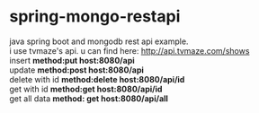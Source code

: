 # spring-mongo-restapi
java spring boot and mongodb rest api example. <br>
i use tvmaze's api. u can find here: http://api.tvmaze.com/shows <br>
insert  <b>method:put    host:8080/api </b> <br>
update  <b>method:post    host:8080/api </b><br>
delete with id <b>method:delete  host:8080/api/id </b><br>
get with id  <b>method:get host:8080/api/id </b><br>
get all data <b>method: get host:8080/api/all </b><br>

